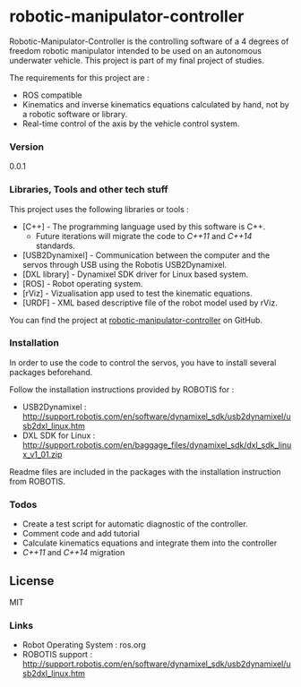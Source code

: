 # robotic-manipulator-controller

Robotic-Manipulator-Controller is the controlling software of a 4 degrees of freedom robotic manipulator intended to be used on an autonomous underwater vehicle. This project is part of my final project of studies. 

The requirements for this project are : 

  - ROS compatible
  - Kinematics and inverse kinematics equations calculated by hand, not by a robotic software or library.
  - Real-time control of the axis by the vehicle control system.



### Version
0.0.1

### Libraries, Tools and other tech stuff

This project uses the following libraries or tools : 

* [C++] - The programming language used by this software is C++. 
    * Future iterations will migrate the code to *C++11* and *C++14* standards.
* [USB2Dynamixel] - Communication between the computer and the servos through USB using the Robotis USB2Dynamixel.
* [DXL library] - Dynamixel SDK driver for Linux based system.
* [ROS] - Robot operating system.
* [rViz] - Vizualisation app used to test the kinematic equations.
* [URDF] - XML based descriptive file of the robot model used by rViz.

You can find the project at [robotic-manipulator-controller](https://github.com/kritchie/robotic-manipulator-controller) on GitHub.

### Installation

In order to use the code to control the servos, you have to install several packages beforehand.  

Follow the installation instructions provided by ROBOTIS for :

* USB2Dynamixel : 
http://support.robotis.com/en/software/dynamixel_sdk/usb2dynamixel/usb2dxl_linux.htm
* DXL SDK for Linux : http://support.robotis.com/en/baggage_files/dynamixel_sdk/dxl_sdk_linux_v1_01.zip

Readme files are included in the packages with the installation instruction from ROBOTIS.

### Todos

 - Create a test script for automatic diagnostic of the controller.
 - Comment code and add tutorial
 - Calculate kinematics equations and integrate them into the controller
 - *C++11* and *C++14* migration

License
----
MIT

### Links
* Robot Operating System : ros.org
* ROBOTIS support : http://support.robotis.com/en/software/dynamixel_sdk/usb2dynamixel/usb2dxl_linux.htm
